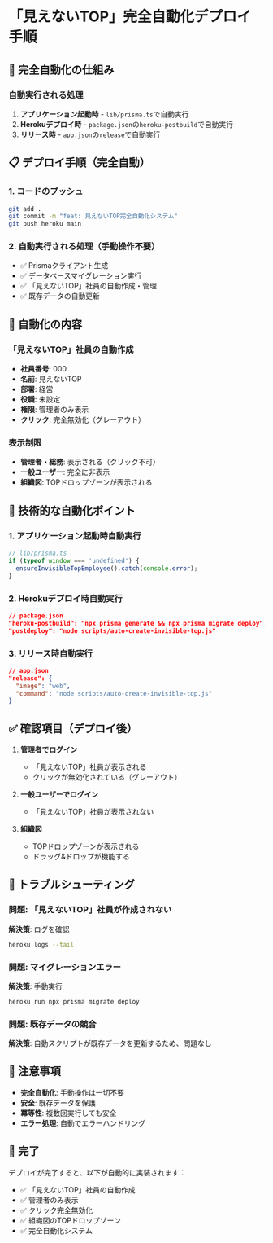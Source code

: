 # 「見えないTOP」完全自動化デプロイ手順

## 🚀 完全自動化の仕組み

### 自動実行される処理
1. **アプリケーション起動時** - `lib/prisma.ts`で自動実行
2. **Herokuデプロイ時** - `package.json`の`heroku-postbuild`で自動実行
3. **リリース時** - `app.json`の`release`で自動実行

## 📋 デプロイ手順（完全自動）

### 1. コードのプッシュ
```bash
git add .
git commit -m "feat: 見えないTOP完全自動化システム"
git push heroku main
```

### 2. 自動実行される処理（手動操作不要）
- ✅ Prismaクライアント生成
- ✅ データベースマイグレーション実行
- ✅ 「見えないTOP」社員の自動作成・管理
- ✅ 既存データの自動更新

## 🎯 自動化の内容

### 「見えないTOP」社員の自動作成
- **社員番号**: 000
- **名前**: 見えないTOP
- **部署**: 経営
- **役職**: 未設定
- **権限**: 管理者のみ表示
- **クリック**: 完全無効化（グレーアウト）

### 表示制限
- **管理者・総務**: 表示される（クリック不可）
- **一般ユーザー**: 完全に非表示
- **組織図**: TOPドロップゾーンが表示される

## 🔧 技術的な自動化ポイント

### 1. アプリケーション起動時自動実行
```typescript
// lib/prisma.ts
if (typeof window === 'undefined') {
  ensureInvisibleTopEmployee().catch(console.error);
}
```

### 2. Herokuデプロイ時自動実行
```json
// package.json
"heroku-postbuild": "npx prisma generate && npx prisma migrate deploy",
"postdeploy": "node scripts/auto-create-invisible-top.js"
```

### 3. リリース時自動実行
```json
// app.json
"release": {
  "image": "web",
  "command": "node scripts/auto-create-invisible-top.js"
}
```

## ✅ 確認項目（デプロイ後）

1. **管理者でログイン**
   - 「見えないTOP」社員が表示される
   - クリックが無効化されている（グレーアウト）

2. **一般ユーザーでログイン**
   - 「見えないTOP」社員が表示されない

3. **組織図**
   - TOPドロップゾーンが表示される
   - ドラッグ&ドロップが機能する

## 🚨 トラブルシューティング

### 問題: 「見えないTOP」社員が作成されない
**解決策**: ログを確認
```bash
heroku logs --tail
```

### 問題: マイグレーションエラー
**解決策**: 手動実行
```bash
heroku run npx prisma migrate deploy
```

### 問題: 既存データの競合
**解決策**: 自動スクリプトが既存データを更新するため、問題なし

## 📝 注意事項

- **完全自動化**: 手動操作は一切不要
- **安全**: 既存データを保護
- **冪等性**: 複数回実行しても安全
- **エラー処理**: 自動でエラーハンドリング

## 🎉 完了

デプロイが完了すると、以下が自動的に実装されます：
- ✅ 「見えないTOP」社員の自動作成
- ✅ 管理者のみ表示
- ✅ クリック完全無効化
- ✅ 組織図のTOPドロップゾーン
- ✅ 完全自動化システム
